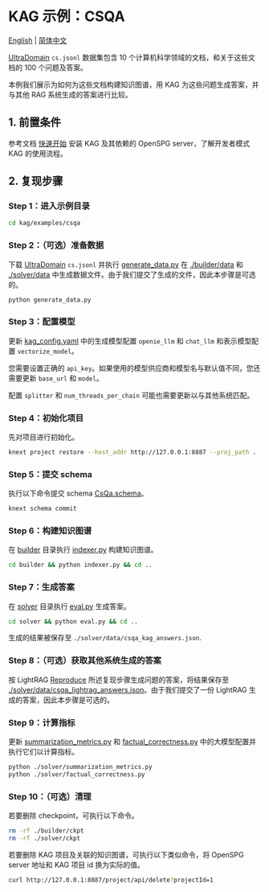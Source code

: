 # KAG 示例：CSQA

[English](./README.md) |
[简体中文](./README_cn.md)

[UltraDomain](https://huggingface.co/datasets/TommyChien/UltraDomain/tree/main) ``cs.jsonl`` 数据集包含 10 个计算机科学领域的文档，和关于这些文档的 100 个问题及答案。

本例我们展示为如何为这些文档构建知识图谱，用 KAG 为这些问题生成答案，并与其他 RAG 系统生成的答案进行比较。

## 1. 前置条件

参考文档 [快速开始](https://openspg.yuque.com/ndx6g9/0.6/quzq24g4esal7q17) 安装 KAG 及其依赖的 OpenSPG server，了解开发者模式 KAG 的使用流程。

## 2. 复现步骤

### Step 1：进入示例目录

```bash
cd kag/examples/csqa
```

### Step 2：（可选）准备数据

下载 [UltraDomain](https://huggingface.co/datasets/TommyChien/UltraDomain/tree/main) ``cs.jsonl`` 并执行 [generate_data.py](./generate_data.py) 在 [./builder/data](./builder/data) 和 [./solver/data](./solver/data) 中生成数据文件。由于我们提交了生成的文件，因此本步骤是可选的。

```bash
python generate_data.py
```

### Step 3：配置模型

更新 [kag_config.yaml](./kag_config.yaml) 中的生成模型配置 ``openie_llm`` 和 ``chat_llm`` 和表示模型配置 ``vectorize_model``。

您需要设置正确的 ``api_key``。如果使用的模型供应商和模型名与默认值不同，您还需要更新 ``base_url`` 和 ``model``。

配置 ``splitter`` 和 ``num_threads_per_chain`` 可能也需要更新以与其他系统匹配。

### Step 4：初始化项目

先对项目进行初始化。

```bash
knext project restore --host_addr http://127.0.0.1:8887 --proj_path .
```

### Step 5：提交 schema

执行以下命令提交 schema [CsQa.schema](./schema/CsQa.schema)。

```bash
knext schema commit
```

### Step 6：构建知识图谱

在 [builder](./builder) 目录执行 [indexer.py](./builder/indexer.py) 构建知识图谱。

```bash
cd builder && python indexer.py && cd ..
```

### Step 7：生成答案

在 [solver](./solver) 目录执行 [eval.py](./solver/eval.py) 生成答案。

```bash
cd solver && python eval.py && cd ..
```

生成的结果被保存至 ``./solver/data/csqa_kag_answers.json``.

### Step 8：（可选）获取其他系统生成的答案

按 LightRAG [Reproduce](https://github.com/HKUDS/LightRAG?tab=readme-ov-file#reproduce) 所述复现步骤生成问题的答案，将结果保存至 [./solver/data/csqa_lightrag_answers.json](./solver/data/csqa_lightrag_answers.json)。由于我们提交了一份 LightRAG 生成的答案，因此本步骤是可选的。

### Step 9：计算指标

更新 [summarization_metrics.py](./solver/summarization_metrics.py) 和 [factual_correctness.py](./solver/factual_correctness.py) 中的大模型配置并执行它们以计算指标。

```bash
python ./solver/summarization_metrics.py
python ./solver/factual_correctness.py
```

### Step 10：（可选）清理

若要删除 checkpoint，可执行以下命令。

```bash
rm -rf ./builder/ckpt
rm -rf ./solver/ckpt
```

若要删除 KAG 项目及关联的知识图谱，可执行以下类似命令，将 OpenSPG server 地址和 KAG 项目 id 换为实际的值。

```bash
curl http://127.0.0.1:8887/project/api/delete?projectId=1
```

